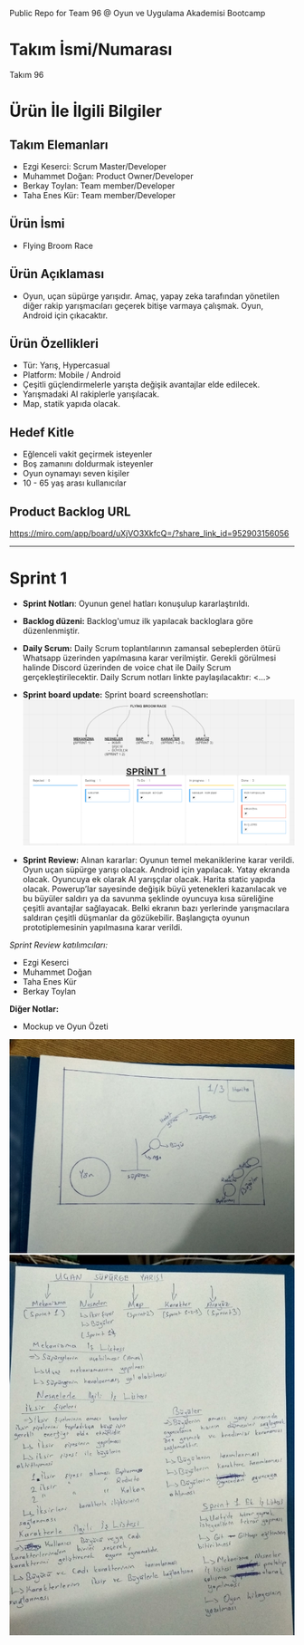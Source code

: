 Public Repo for Team 96 @ Oyun ve Uygulama Akademisi Bootcamp


# **Takım İsmi/Numarası**

Takım 96

# Ürün İle İlgili Bilgiler

## Takım Elemanları

- Ezgi Keserci: Scrum Master/Developer
- Muhammet Doğan: Product Owner/Developer
- Berkay Toylan: Team member/Developer
- Taha Enes Kür: Team member/Developer


## Ürün İsmi

- Flying Broom Race

## Ürün Açıklaması

- Oyun, uçan süpürge yarışıdır. Amaç, yapay zeka tarafından yönetilen diğer rakip yarışmacıları geçerek bitişe varmaya çalışmak. Oyun, Android için çıkacaktır.  

## Ürün Özellikleri

- Tür: Yarış, Hypercasual
- Platform: Mobile / Android
- Çeşitli güçlendirmelerle yarışta değişik avantajlar elde edilecek.
- Yarışmadaki AI rakiplerle yarışılacak.
- Map, statik yapıda olacak.

## Hedef Kitle

- Eğlenceli vakit geçirmek isteyenler
- Boş zamanını doldurmak isteyenler
- Oyun oynamayı seven kişiler
- 10 - 65 yaş arası kullanıcılar

## Product Backlog URL
https://miro.com/app/board/uXjVO3XkfcQ=/?share_link_id=952903156056

---

# Sprint 1
- **Sprint Notları**: Oyunun genel hatları konuşulup kararlaştırıldı.
 
- **Backlog düzeni:** Backlog'umuz ilk yapılacak backloglara göre düzenlenmiştir.
 
- **Daily Scrum:** Daily Scrum toplantılarının zamansal sebeplerden ötürü Whatsapp üzerinden yapılmasına karar verilmiştir. Gerekli görülmesi halinde Discord üzerinden de voice chat ile Daily Scrum gerçekleştirilecektir. Daily Scrum notları linkte paylaşılacaktır: <…> 
 
- **Sprint board update:** Sprint board screenshotları: ![Backlog 1](https://github.com/ezgiksrci/Bootcamp/blob/main/backlog1.png)
 
- **Sprint Review:** Alınan kararlar: Oyunun temel mekaniklerine karar verildi. Oyun uçan süpürge yarışı olacak. Android için yapılacak. Yatay ekranda olacak. Oyuncuya ek olarak AI yarışçılar olacak. Harita static yapıda olacak. Powerup’lar sayesinde değişik büyü yetenekleri kazanılacak ve bu büyüler saldırı ya da savunma şeklinde oyuncuya kısa süreliğine çeşitli avantajlar sağlayacak. Belki ekranın bazı yerlerinde yarışmacılara saldıran çeşitli düşmanlar da gözükebilir. Başlangıçta oyunun prototiplemesinin yapılmasına karar verildi.
 	
*Sprint Review katılımcıları:* 
- 	Ezgi Keserci
- 	Muhammet Doğan
- 	Taha Enes Kür
- 	Berkay Toylan

**Diğer Notlar:**
- 	Mockup ve Oyun Özeti

![Oyun Mockup Çizimi](https://github.com/ezgiksrci/Bootcamp/blob/main/Oyun_Mockup.jpeg)
![Oyun Özet Notları](https://github.com/ezgiksrci/Bootcamp/blob/main/Oyun_Ozet.jpeg)
